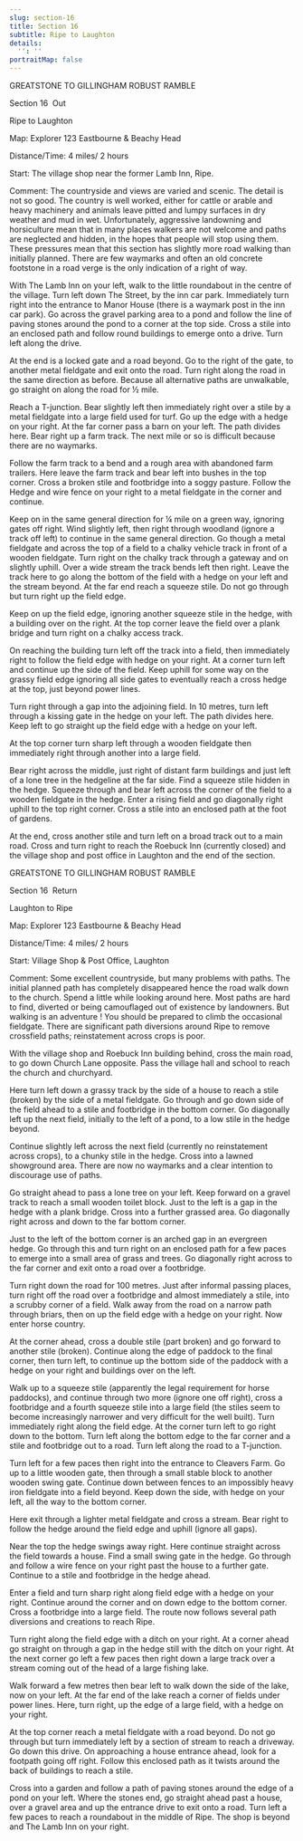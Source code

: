 ```yaml
---
slug: section-16
title: Section 16
subtitle: Ripe to Laughton
details:
  '': ''
portraitMap: false
---
```

GREATSTONE TO GILLINGHAM ROBUST RAMBLE

Section 16  Out

Ripe to Laughton

Map: Explorer 123 Eastbourne & Beachy Head

Distance/Time: 4 miles/ 2 hours

Start: The village shop near the former Lamb Inn, Ripe.

Comment: The countryside and views are varied and scenic. The detail is not so good. The country is well worked, either for cattle or arable and heavy machinery and animals leave pitted and lumpy surfaces in dry weather and mud in wet. Unfortunately, aggressive landowning and horsiculture mean that in many places walkers are not welcome and paths are neglected and hidden, in the hopes that people will stop using them. These pressures mean that this section has slightly more road walking than initially planned. There are few waymarks and often an old concrete footstone in a road verge is the only indication of a right of way.

With The Lamb Inn on your left, walk to the little roundabout in the centre of the village. Turn left down The Street, by the inn car park. Immediately turn right into the entrance to Manor House (there is a waymark post in the inn car park). Go across the gravel parking area to a pond and follow the line of paving stones around the pond to a corner at the top side. Cross a stile into an enclosed path and follow round buildings to emerge onto a drive. Turn left along the drive.

At the end is a locked gate and a road beyond. Go to the right of the gate, to another metal fieldgate and exit onto the road. Turn right along the road in the same direction as before. Because all alternative paths are unwalkable, go straight on along the road for ½ mile.

Reach a T-junction. Bear slightly left then immediately right over a stile by a metal fieldgate into a large field used for turf. Go up the edge with a hedge on your right. At the far corner pass a barn on your left. The path divides here. Bear right up a farm track. The next mile or so is difficult because there are no waymarks.

Follow the farm track to a bend and a rough area with abandoned farm trailers. Here leave the farm track and bear left into bushes in the top corner. Cross a broken stile and footbridge into a soggy pasture. Follow the Hedge and wire fence on your right to a metal fieldgate in the corner and continue.

Keep on in the same general direction for ¼ mile on a green way, ignoring gates off right. Wind slightly left, then right through woodland (ignore a track off left) to continue in the same general direction. Go though a metal fieldgate and across the top of a field to a chalky vehicle track in front of a wooden fieldgate. Turn right on the chalky track through a gateway and on slightly uphill. Over a wide stream the track bends left then right. Leave the track here to go along the bottom of the field with a hedge on your left and the stream beyond. At the far end reach a squeeze stile. Do not go through but turn right up the field edge.

Keep on up the field edge, ignoring another squeeze stile in the hedge, with a building over on the right. At the top corner leave the field over a plank bridge and turn right on a chalky access track.

On reaching the building turn left off the track into a field, then immediately right to follow the field edge with hedge on your right. At a corner turn left and continue up the side of the field. Keep uphill for some way on the grassy field edge ignoring all side gates to eventually reach a cross hedge at the top, just beyond power lines.

Turn right through a gap into the adjoining field. In 10 metres, turn left through a kissing gate in the hedge on your left. The path divides here. Keep left to go straight up the field edge with a hedge on your left.

At the top corner turn sharp left through a wooden fieldgate then immediately right through another into a large field.

Bear right across the middle, just right of distant farm buildings and just left of a lone tree in the hedgeline at the far side. Find a squeeze stile hidden in the hedge. Squeeze through and bear left across the corner of the field to a wooden fieldgate in the hedge. Enter a rising field and go diagonally right uphill to the top right corner. Cross a stile into an enclosed path at the foot of gardens.

At the end, cross another stile and turn left on a broad track out to a main road. Cross and turn right to reach the Roebuck Inn (currently closed) and the village shop and post office in Laughton and the end of the section.

GREATSTONE TO GILLINGHAM ROBUST RAMBLE

Section 16  Return

Laughton to Ripe

Map: Explorer 123 Eastbourne & Beachy Head

Distance/Time: 4 miles/ 2 hours

Start: Village Shop & Post Office, Laughton

Comment: Some excellent countryside, but many problems with paths. The initial planned path has completely disappeared hence the road walk down to the church. Spend a little while looking around here. Most paths are hard to find, diverted or being camouflaged out of existence by landowners. But walking is an adventure ! You should be prepared to climb the occasional fieldgate. There are significant path diversions around Ripe to remove crossfield paths; reinstatement across crops is poor.

With the village shop and Roebuck Inn building behind, cross the main road, to go down Church Lane opposite. Pass the village hall and school to reach the church and churchyard.

Here turn left down a grassy track by the side of a house to reach a stile (broken) by the side of a metal fieldgate. Go through and go down side of the field ahead to a stile and footbridge in the bottom corner. Go diagonally left up the next field, initially to the left of a pond, to a low stile in the hedge beyond.

Continue slightly left across the next field (currently no reinstatement across crops), to a chunky stile in the hedge. Cross into a lawned showground area. There are now no waymarks and a clear intention to discourage use of paths.

Go straight ahead to pass a lone tree on your left. Keep forward on a gravel track to reach a small wooden toilet block. Just to the left is a gap in the hedge with a plank bridge. Cross into a further grassed area. Go diagonally right across and down to the far bottom corner.

Just to the left of the bottom corner is an arched gap in an evergreen hedge. Go through this and turn right on an enclosed path for a few paces to emerge into a small area of grass and trees. Go diagonally right across to the far corner and exit onto a road over a footbridge.

Turn right down the road for 100 metres. Just after informal passing places, turn right off the road over a footbridge and almost immediately a stile, into a scrubby corner of a field. Walk away from the road on a narrow path through briars, then on up the field edge with a hedge on your right. Now enter horse country.

At the corner ahead, cross a double stile (part broken) and go forward to another stile (broken). Continue along the edge of paddock to the final corner, then turn left, to continue up the bottom side of the paddock with a hedge on your right and buildings over on the left.

Walk up to a squeeze stile (apparently the legal requirement for horse paddocks), and continue through two more (ignore one off right), cross a footbridge and a fourth squeeze stile into a large field (the stiles seem to become increasingly narrower and very difficult for the well built). Turn immediately right along the field edge. At the corner turn left to go right down to the bottom. Turn left along the bottom edge to the far corner and a stile and footbridge out to a road. Turn left along the road to a T-junction.

Turn left for a few paces then right into the entrance to Cleavers Farm. Go up to a little wooden gate, then through a small stable block to another wooden swing gate. Continue down between fences to an impossibly heavy iron fieldgate into a field beyond. Keep down the side, with hedge on your left, all the way to the bottom corner.

Here exit through a lighter metal fieldgate and cross a stream. Bear right to follow the hedge around the field edge and uphill (ignore all gaps).

Near the top the hedge swings away right. Here continue straight across the field towards a house. Find a small swing gate in the hedge. Go through and follow a wire fence on your right past the house to a further gate. Continue to a stile and footbridge in the hedge ahead.

Enter a field and turn sharp right along field edge with a hedge on your right. Continue around the corner and on down edge to the bottom corner. Cross a footbridge into a large field. The route now follows several path diversions and creations to reach Ripe.

Turn right along the field edge with a ditch on your right. At a corner ahead go straight on through a gap in the hedge still with the ditch on your right. At the next corner go left a few paces then right down a large track over a stream coming out of the head of a large fishing lake.

Walk forward a few metres then bear left to walk down the side of the lake, now on your left. At the far end of the lake reach a corner of fields under power lines. Here, turn right, up the edge of a large field, with a hedge on your right.

At the top corner reach a metal fieldgate with a road beyond. Do not go through but turn immediately left by a section of stream to reach a driveway. Go down this drive. On approaching a house entrance ahead, look for a footpath going off right. Follow this enclosed path as it twists around the back of buildings to reach a stile.

Cross into a garden and follow a path of paving stones around the edge of a pond on your left. Where the stones end, go straight ahead past a house, over a gravel area and up the entrance drive to exit onto a road. Turn left a few paces to reach a roundabout in the middle of Ripe. The shop is beyond and The Lamb Inn on your right.
